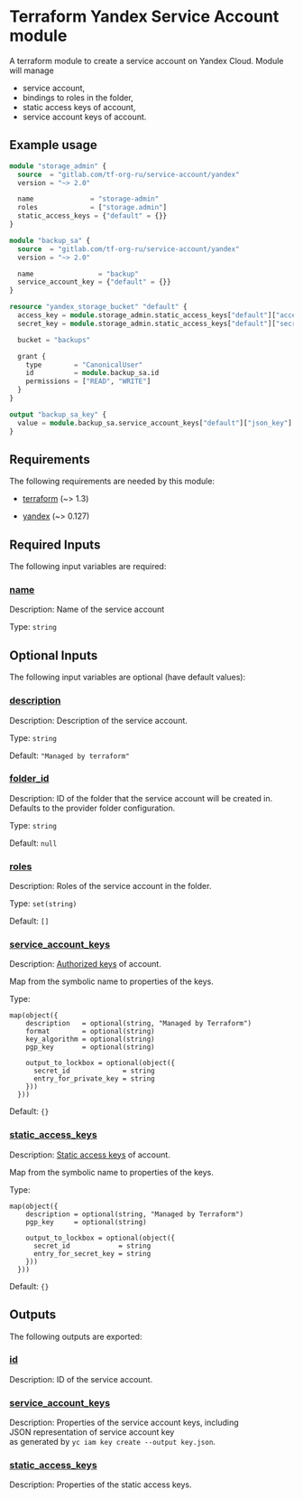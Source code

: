 # Terraform Yandex Service Account module

A terraform module to create a service account on Yandex Cloud. Module will manage

* service account,
* bindings to roles in the folder,
* static access keys of account,
* service account keys of account. 

## Example usage

```terraform
module "storage_admin" {
  source  = "gitlab.com/tf-org-ru/service-account/yandex"
  version = "~> 2.0" 

  name              = "storage-admin"
  roles             = ["storage.admin"]
  static_access_keys = {"default" = {}}
}

module "backup_sa" {
  source  = "gitlab.com/tf-org-ru/service-account/yandex"
  version = "~> 2.0"

  name                = "backup"
  service_account_key = {"default" = {}}
}

resource "yandex_storage_bucket" "default" {
  access_key = module.storage_admin.static_access_keys["default"]["access_key"]
  secret_key = module.storage_admin.static_access_keys["default"]["secret_key"]

  bucket = "backups"

  grant {
    type        = "CanonicalUser"
    id          = module.backup_sa.id
    permissions = ["READ", "WRITE"]
  }
}

output "backup_sa_key" {
  value = module.backup_sa.service_account_keys["default"]["json_key"]
}
```
<!-- BEGIN_TF_DOCS -->
## Requirements

The following requirements are needed by this module:

- <a name="requirement_terraform"></a> [terraform](#requirement\_terraform) (~> 1.3)

- <a name="requirement_yandex"></a> [yandex](#requirement\_yandex) (~> 0.127)

## Required Inputs

The following input variables are required:

### <a name="input_name"></a> [name](#input\_name)

Description: Name of the service account

Type: `string`

## Optional Inputs

The following input variables are optional (have default values):

### <a name="input_description"></a> [description](#input\_description)

Description: Description of the service account.

Type: `string`

Default: `"Managed by terraform"`

### <a name="input_folder_id"></a> [folder\_id](#input\_folder\_id)

Description: ID of the folder that the service account will be created in. Defaults to the provider folder configuration.

Type: `string`

Default: `null`

### <a name="input_roles"></a> [roles](#input\_roles)

Description: Roles of the service account in the folder.

Type: `set(string)`

Default: `[]`

### <a name="input_service_account_keys"></a> [service\_account\_keys](#input\_service\_account\_keys)

Description:   [Authorized keys](https://cloud.yandex.com/docs/iam/concepts/authorization/key) of account.

  Map from the symbolic name to properties of the keys.

Type:

```hcl
map(object({
    description   = optional(string, "Managed by Terraform")
    format        = optional(string)
    key_algorithm = optional(string)
    pgp_key       = optional(string)

    output_to_lockbox = optional(object({
      secret_id             = string
      entry_for_private_key = string
    }))
  }))
```

Default: `{}`

### <a name="input_static_access_keys"></a> [static\_access\_keys](#input\_static\_access\_keys)

Description:   [Static access keys](https://cloud.yandex.com/docs/iam/operations/sa/create-access-key) of account.

  Map from the symbolic name to properties of the keys.

Type:

```hcl
map(object({
    description = optional(string, "Managed by Terraform")
    pgp_key     = optional(string)

    output_to_lockbox = optional(object({
      secret_id            = string
      entry_for_secret_key = string
    }))
  }))
```

Default: `{}`

## Outputs

The following outputs are exported:

### <a name="output_id"></a> [id](#output\_id)

Description: ID of the service account.

### <a name="output_service_account_keys"></a> [service\_account\_keys](#output\_service\_account\_keys)

Description:   Properties of the service account keys, including  
  JSON representation of service account key  
  as generated by `yc iam key create --output key.json`.

### <a name="output_static_access_keys"></a> [static\_access\_keys](#output\_static\_access\_keys)

Description: Properties of the static access keys.
<!-- END_TF_DOCS -->